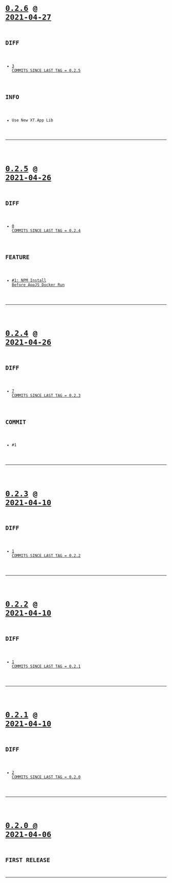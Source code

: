 <code>

# [0.2.6](https://github.com/cogsmith/hive/compare/0.2.6...main) @ [2021-04-27](https://github.com/cogsmith/hive/releases/tag/0.2.6) 

## DIFF
- [3 COMMITS SINCE LAST TAG = 0.2.5](https://github.com/cogsmith/hive/compare/0.2.5...0.2.6)

## INFO
- Use New XT.App Lib

</code>

---
<code>

# [0.2.5](https://github.com/cogsmith/hive/compare/0.2.5...main) @ [2021-04-26](https://github.com/cogsmith/hive/releases/tag/0.2.5) 

## DIFF
- [0 COMMITS SINCE LAST TAG = 0.2.4](https://github.com/cogsmith/hive/compare/0.2.4...0.2.5)

## FEATURE
- [#1: NPM Install Before AppJS Docker Run](https://github.com/cogsmith/hive/issues/1)

</code>

---
<code>

# [0.2.4](https://github.com/cogsmith/hive/compare/0.2.4...main) @ [2021-04-26](https://github.com/cogsmith/hive/releases/tag/0.2.4) 

## DIFF
- [7 COMMITS SINCE LAST TAG = 0.2.3](https://github.com/cogsmith/hive/compare/0.2.3...0.2.4)

## COMMIT
- #1

</code>

---
<code>

# [0.2.3](https://github.com/cogsmith/hive/compare/0.2.3...main) @ [2021-04-10](https://github.com/cogsmith/hive/releases/tag/0.2.3) 

## DIFF
- [1 COMMITS SINCE LAST TAG = 0.2.2](https://github.com/cogsmith/hive/compare/0.2.2...0.2.3)

</code>

---
<code>

# [0.2.2](https://github.com/cogsmith/hive/compare/0.2.2...main) @ [2021-04-10](https://github.com/cogsmith/hive/releases/tag/0.2.2) 

## DIFF
- [1 COMMITS SINCE LAST TAG = 0.2.1](https://github.com/cogsmith/hive/compare/0.2.1...0.2.2)

</code>

---
<code>

# [0.2.1](https://github.com/cogsmith/hive/compare/0.2.1...main) @ [2021-04-10](https://github.com/cogsmith/hive/releases/tag/0.2.1) 

## DIFF
- [2 COMMITS SINCE LAST TAG = 0.2.0](https://github.com/cogsmith/hive/compare/0.2.0...0.2.1)

</code>

---
<code>

# [0.2.0 @ 2021-04-06](https://github.com/cogsmith/hive/releases/tag/0.2.0)

## FIRST RELEASE

</code>

---
